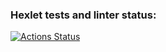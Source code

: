 ### Hexlet tests and linter status:
[![Actions Status](https://github.com/nikitosPonom675/php-project-lvl2/workflows/hexlet-check/badge.svg)](https://github.com/nikitosPonom675/php-project-lvl2/actions)